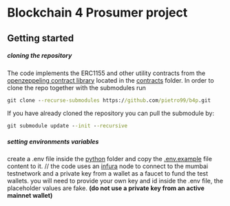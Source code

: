 # Blockchain 4 Prosumer project
## Getting started

##### cloning the repository
The code implements the ERC1155 and other utility contracts from the [openzeppeling contract library](https://github.com/OpenZeppelin/openzeppelin-contracts/tree/abdb20a6bdb1700d58ea9e01b7471dafdef52a68) located in the [contracts](/contracts) folder.
In order to clone the repo together with the submodules run 
```bat
git clone --recurse-submodules https://github.com/pietro99/b4p.git
```
If you have already cloned the repository you can pull the submodule by:
```bat
git submodule update --init --recursive
```
##### setting environments variables
create a .env file inside the [python](/python) folder and copy the [.env.example](/python/.env.example) file content to it. //
the code uses an [infura](https://infura.io/) node to connect to the mumbai testnetwork and a private key from a wallet as a faucet to fund the test wallets.
you will need to provide your own key and id inside the .env file, the placeholder values are fake. **(do not use a private key from an active mainnet wallet)**


